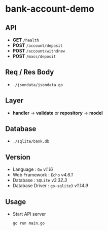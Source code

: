 # bank-account-demo

## API
- **GET** `/health`
- **POST** `/account/deposit`
- **POST** `/account/withdraw`
- **POST** `/mass/deposit`

## Req / Res Body
- `./jsondata/jsondata.go`

## Layer
- __handler__ → __validate__ or __repository__ → __model__

## Database
- `./sqlite/bank.db`

## Version
- Language : `Go` _v1.16_
- Web Framework : `Echo` _v4.6.1_
- Database : `SQLite` _v3.32.3_
- Database Driver : `go-sqlite3` _v1.14.9_

## Usage
- Start API server
  ```bash
  go run main.go
  ```
